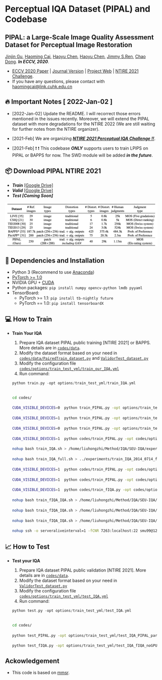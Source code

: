 # Perceptual IQA Dataset (PIPAL) and Codebase

## PIPAL: a Large-Scale Image Quality Assessment Dataset for Perceptual Image Restoration
<a href="https://www.jasongt.com" target="_blank">Jinjin Gu</a>, 
<a href="http://www.haomingcai.com" target="_blank">Haoming Cai</a>, 
<a href="https://chenhaoyu.com" target="_blank">Haoyu Chen</a>,
<a href="https://www.linkedin.com/in/yexiaoxing/" target="_blank">Haoyu Chen</a>,
<a href="http://www.jimmyren.com" target="_blank">Jimmy S.Ren</a>, 
<a href="http://xpixel.group/2010/01/20/chaodong.html" target="_blank">Chao Dong</a>. ***In ECCV, 2020***.

- [ECCV 2020 Paper](https://arxiv.org/abs/2007.12142) | [Journal Version](https://arxiv.org/abs/2011.15002) | [Project Web](https://www.jasongt.com/projectpages/pipal.html) | [NTIRE 2021 Challenge](https://competitions.codalab.org/competitions/28050).
- If you have any questions, please contact with haomingcai@link.cuhk.edu.cn

## 🔥 Important Notes [ 2022-Jan-02 ] 
- [2022-Jan-02] Update the README. I will recorrect those errors mentioned in the issues recently. Moreover, we will extend the PIPAL dataset with more degradations for the NTIRE 2022 (We are still waiting for further notes from the NTIRE organizer).
- [2021-Feb] We are organizing [***NTIRE 2021 Perceptual IQA Challenge !!***](https://competitions.codalab.org/competitions/28050).

- [2021-Feb] ❗️ ❗️ This codebase  ***ONLY*** supports users to train LPIPS on PIPAL or BAPPS for now. The SWD module will be added ***in the future***.

<!-- ## 🧭  Navigation
- [ECCV 2020 Paper](https://arxiv.org/abs/2007.12142) | [Project Web](https://www.jasongt.com/projectpages/pipal.html) | [NTIRE 2021 Challenge](https://competitions.codalab.org/competitions/28050).
- If you have any questions, please contact with haomingcai@link.cuhk.edu.cn -->

## 📦   Download PIPAL NTIRE 2021
- ***Train*** [[Google Drive]](https://drive.google.com/drive/folders/1G4fLeDcq6uQQmYdkjYUHhzyel4Pz81p-) 
- ***Valid*** [[Google Drive]](https://drive.google.com/drive/folders/1w0wFYHj8iQ8FgA9-YaKZLq7HAtykckXn) 
- ***Test [Coming Soon]***


<p align="center">
<img src="figures/comparison.png" >
</p>

## 🔧 Dependencies and Installation
- Python 3 (Recommend to use [Anaconda](https://www.anaconda.com/download/#linux))
- [PyTorch >= 1.0](https://pytorch.org/)
- NVIDIA GPU + [CUDA](https://developer.nvidia.com/cuda-downloads)
- Python packages: `pip install numpy opencv-python lmdb pyyaml`
- TensorBoard:
  - PyTorch >= 1.1: `pip install tb-nightly future`
  - PyTorch == 1.0: `pip install tensorboardX`


## 💻 How to Train
- **Train Your IQA**
	1. Prepare IQA dataset PIPAL public training [NTIRE 2021] or BAPPS. More details are in [`codes/data`](codes/data/README.md).
    1. Modify the dataset format based on your need in [`codes/data/PairedTrain_dataset.py`](codes/data/PairedTrain_dataset.py) and [`ValidorTest_dataset.py`](codes/data/ValidorTest_dataset.py)
	1. Modify the configuration file [`codes/options/train_test_yml/train_our_IQA.yml`](codes/options/train_test_yml/train_IQA.yml)
	1. Run command:
	```c++
	python train.py -opt options/train_test_yml/train_IQA.yml
	```

	```bash

	cd codes/

	CUDA_VISIBLE_DEVICES=0  python train_PIPAL.py -opt options/train_test_yml/train_IQA_PIPAL.yml

	CUDA_VISIBLE_DEVICES=1  python train_PIPAL.py -opt options/train_test_yml/train_IQA_PIPAL_part.yml

	CUDA_VISIBLE_DEVICES=0  python train_PIPAL.py -opt options/train_test_yml/train_IQA_PIPAL_full.yml

	CUDA_VISIBLE_DEVICES=1  python codes/train_PIPAL.py -opt codes/options/train_test_yml/train_IQA_PIPAL_part.yml

	nohup bash train_IQA.sh > /home/liuhongzhi/Method/IQA/SEU-IQA/experiments/train_IQA_2014_0714_part_1000000.txt 2>&1 &

	nohup bash train_IQA_full.sh > ../experiments/train_IQA_2014_0714_full_1000000.txt 2>&1 &

	CUDA_VISIBLE_DEVICES=1  python codes/train_PIPAL.py -opt codes/options/train_test_yml/train_IQA_PIPAL_part.yml
	
	CUDA_VISIBLE_DEVICES=1  python codes/train_PIPAL.py -opt codes/options/train_test_yml/train_IQA_PIPAL_part.yml

	CUDA_VISIBLE_DEVICES=1  python codes/train_fIQA.py -opt codes/options/train_test_yml/train_IQA_fIQA_part.yml

    nohup bash train_fIQA_IQA.sh > /home/liuhongzhi/Method/IQA/SEU-IQA/experiments/train_fIQA_IQA_2024_0807.txt 2>&1 &

    nohup bash train_fIQA_IQA.sh > /home/liuhongzhi/Method/IQA/SEU-IQA/experiments/train_fIQA_IQA_res101_2024_0807.txt 2>&1 &

    nohup bash train_fIQA_IQA.sh > /home/liuhongzhi/Method/IQA/SEU-IQA/experiments/train_fIQA_IQA_res152_2024_0807.txt 2>&1 &

	nohup ssh -o serveraliveinterval=1 -fCNR 7263:localhost:22 smu99@124.222.17.112 > /home/liuhongzhi/ssh_connection.txt 2>&1 &

	```


## 📈 How to Test
- **Test your IQA**
	1. Prepare IQA dataset PIPAL public validation [NTIRE 2021]. More details are in [`codes/data`](codes/data/README.md).
	1. Modify the dataset format based on your need in [`ValidorTest_dataset.py`](codes/data/ValidorTest_dataset.py)
	1. Modify the configuration file [`codes/options/train_test_yml/test_IQA.yml`](codes/options/train_test_yml/test_IQA.yml)
	1. Run command:
	```c++
	python test.py -opt options/train_test_yml/test_IQA.yml
	```

	```bash

	cd codes/

	python test_PIPAL.py -opt options/train_test_yml/test_IQA_PIPAL_part_noGPU.yml

	python test_fIQA.py -opt options/train_test_yml/test_IQA_fIQA_noGPU.yml

	```

## Ackowledgement
- This code is based on [mmsr](https://github.com/open-mmlab/mmsr).
